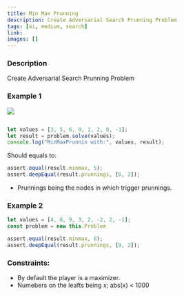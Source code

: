 ```yaml
---
title: Min Max Prunning
description: Create Adversarial Search Prunning Problem
tags: [ai, medium, search]
link: 
images: []
---
```


### Description

Create Adversarial Search Prunning Problem

### Example 1

![](https://media.geeksforgeeks.org/wp-content/uploads/MIN_MAX3.jpg)

```js

let values = [3, 5, 6, 9, 1, 2, 0, -1];
let result = problem.solve(values);
console.log("MinMaxPrunnin with:", values, result);
```

Should equals to:

```js
assert.equal(result.minmax, 5);
assert.deepEqual(result.prunnings, [6, 2]);
```

- Prunnings being the nodes in which trigger prunnings.

### Example 2

```js
let values = [4, 8, 9, 3, 2, -2, 2, -1];
const problem = new this.Problem
```

```js
assert.equal(result.minmax, 8);
assert.deepEqual(result.prunnings, [9, 2]);
```

### Constraints:

- By default the player is a maximizer.
- Numebers on the leafts being x; abs(x) < 1000